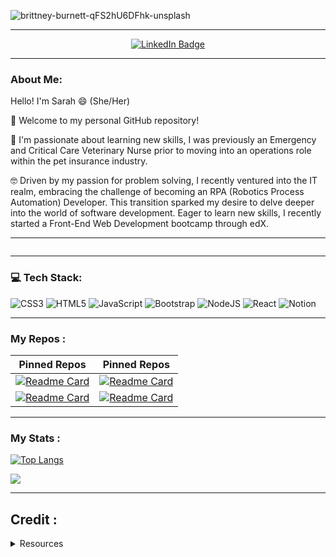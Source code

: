 ![brittney-burnett-qFS2hU6DFhk-unsplash](https://github.com/segleston/segleston/assets/77920230/68823c76-f0de-4af8-b122-390e6ce3e385)

---

<div id="badges" align="center">
  <a href="https://www.linkedin.com/in/sarah-egleston/">
    <img src="https://img.shields.io/badge/LinkedIn-blue?style=for-the-badge&logo=linkedin&logoColor=white" alt="LinkedIn Badge"/>
  </a>
  </div>

---
### About Me:

Hello! I'm Sarah 😄 (She/Her)

👋 Welcome to my personal GitHub repository! 

🦴 I'm passionate about learning new skills, I was previously an Emergency and Critical Care Veterinary Nurse prior to moving into an operations role within the pet insurance industry. 

🤓 Driven by my passion for problem solving, I recently ventured into the IT realm, embracing the challenge of becoming an RPA (Robotics Process Automation) Developer. This transition sparked my desire to delve deeper into the world of software development. Eager to learn new skills, I recently started a Front-End Web Development bootcamp through edX. 




---

  <div align="center">
        <img src="https://komarev.com/ghpvc/?username=segleston&style=flat-square&color=blue" alt=""/>
  </div>

---

### 💻 Tech Stack:

![CSS3](https://img.shields.io/badge/css3-%231572B6.svg?style=for-the-badge&logo=css3&logoColor=white) ![HTML5](https://img.shields.io/badge/html5-%23E34F26.svg?style=for-the-badge&logo=html5&logoColor=white) ![JavaScript](https://img.shields.io/badge/javascript-%23323330.svg?style=for-the-badge&logo=javascript&logoColor=%23F7DF1E) ![Bootstrap](https://img.shields.io/badge/bootstrap-%23563D7C.svg?style=for-the-badge&logo=bootstrap&logoColor=white) ![NodeJS](https://img.shields.io/badge/node.js-6DA55F?style=for-the-badge&logo=node.js&logoColor=white) ![React](https://img.shields.io/badge/react-%2320232a.svg?style=for-the-badge&logo=react&logoColor=%2361DAFB) ![Notion](https://img.shields.io/badge/Notion-%23000000.svg?style=for-the-badge&logo=notion&logoColor=white) 

---

### My Repos :


 Pinned Repos                                                                                        |                                                                                       Pinned Repos                                                                                       |
| :----------------------------------------------------------------------------------------------------------------------------------------------------------------------------------------: | :--------------------------------------------------------------------------------------------------------------------------------------------------------------------------------------: |
|         [![Readme Card](https://github-readme-stats.vercel.app/api/pin/?username=segleston&repo=buffy-quiz&theme=tokyonight)](https://segleston.github.io/buffy-quiz/)          |          [![Readme Card](https://github-readme-stats.vercel.app/api/pin/?username=segleston&repo=weather-dashboard&theme=tokyonight)](https://segleston.github.io/weather-dashboard/)          |
|                [![Readme Card](https://github-readme-stats.vercel.app/api/pin/?username=segleston&repo=birthday-blast-from-the-past&theme=tokyonight)](https://segleston.github.io/birthday-blast-from-the-past/)          |         [![Readme Card](https://github-readme-stats.vercel.app/api/pin/?username=segleston&repo=Bootstrap-Portfolio&theme=tokyonight)](https://segleston.github.io/Bootstrap-Portfolio/)          |


--- 

### My Stats :


[![Top Langs](https://github-readme-stats.vercel.app/api/top-langs/?username=segleston&layout=compact&theme=vision-friendly-dark)](https://github.com/anuraghazra/github-readme-stats)

![](https://github-readme-stats.vercel.app/api?username=segleston&theme=dark&hide_border=false&include_all_commits=true&count_private=true)<br/>

---

## Credit :

<details>
  <summary>Resources</summary>

- Neon photo: [Pexels](https://www.pexels.com/)
- Visits counter: [Anton Komarev](https://github.com/antonkomarev/github-profile-views-counter)
- Readme Stats: [Anurag Hazra](https://github.com/anuraghazra/github-readme-stats)

</details>
